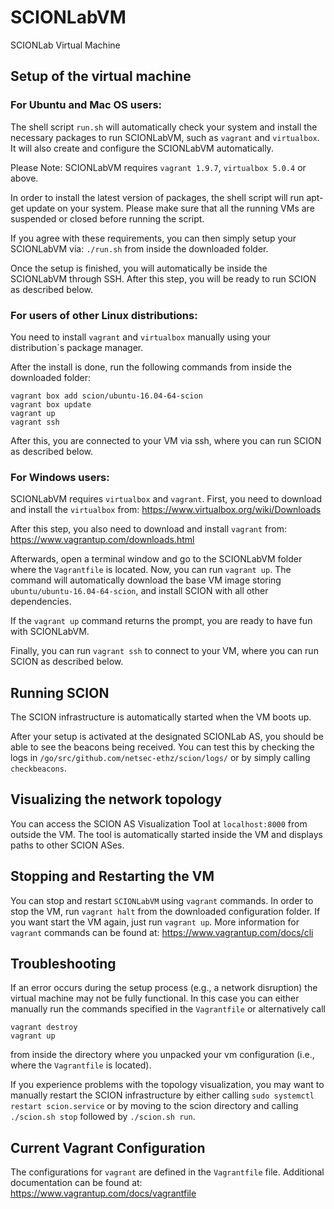 # SCIONLabVM
SCIONLab Virtual Machine


## Setup of the virtual machine

### For Ubuntu and Mac OS users:

The shell script `run.sh` will automatically check your system and install
the necessary packages to run SCIONLabVM, such as `vagrant` and `virtualbox`.
It will also create and configure the SCIONLabVM automatically.

Please Note: SCIONLabVM requires `vagrant 1.9.7`, `virtualbox 5.0.4` or above.

In order to install the latest version of packages, the shell script will run
apt-get update on your system. Please make sure that all the running VMs are
suspended or closed before running the script.

If you agree with these requirements, you can then simply setup your SCIONLabVM via:
`./run.sh` from inside the downloaded folder.

Once the setup is finished, you will automatically be inside the SCIONLabVM
through SSH. After this step, you will be ready to run SCION as described below.


### For users of other Linux distributions:

You need to install `vagrant` and `virtualbox` manually using your distribution`s package manager.

After the install is done, run the following commands from inside the downloaded folder:
```
vagrant box add scion/ubuntu-16.04-64-scion
vagrant box update
vagrant up
vagrant ssh
```

After this, you are connected to your VM via ssh, where you can run SCION as described below.


### For Windows users:

SCIONLabVM requires `virtualbox` and `vagrant`.
First, you need to download and install the `virtualbox` from:
https://www.virtualbox.org/wiki/Downloads

After this step, you also need to download and install `vagrant` from:
https://www.vagrantup.com/downloads.html

Afterwards, open a terminal window and go to the SCIONLabVM folder where the
`Vagrantfile` is located. Now, you can run `vagrant up`. The command will
automatically download the base VM image storing `ubuntu/ubuntu-16.04-64-scion`, and
install SCION with all other dependencies.

If the `vagrant up` command returns the prompt, you are ready to have fun with SCIONLabVM.

Finally, you can run `vagrant ssh` to connect to your VM, where you can run SCION as described below.


## Running SCION

The SCION infrastructure is automatically started when the VM boots up.

After your setup is activated at the designated SCIONLab AS, you should be able to see the beacons
being received.
You can test this by checking the logs in `/go/src/github.com/netsec-ethz/scion/logs/` or by simply
calling `checkbeacons`.


## Visualizing the network topology

You can access the SCION AS Visualization Tool at `localhost:8000` from outside the VM.
The tool is automatically started inside the VM and displays paths to other SCION ASes.


## Stopping and Restarting the VM

You can stop and restart `SCIONLabVM` using `vagrant` commands.
In order to stop the VM, run `vagrant halt` from the downloaded configuration folder.
If you want start the VM again, just run `vagrant up`.
More information for `vagrant` commands can be found at:
https://www.vagrantup.com/docs/cli

## Troubleshooting

If an error occurs during the setup process (e.g., a network disruption) the virtual machine may not
be fully functional. In this case you can either manually run the commands specified in the
`Vagrantfile` or alternatively call
```
vagrant destroy
vagrant up
```
from inside the directory where you unpacked your vm configuration (i.e., where the `Vagrantfile` is
located).

If you experience problems with the topology visualization, you may want to manually restart the
SCION infrastructure by either calling `sudo systemctl restart scion.service` or by moving to the
scion directory and calling `./scion.sh stop` followed by `./scion.sh run`.


## Current Vagrant Configuration

The configurations for `vagrant` are defined in the `Vagrantfile` file.
Additional documentation can be found at:
https://www.vagrantup.com/docs/vagrantfile
